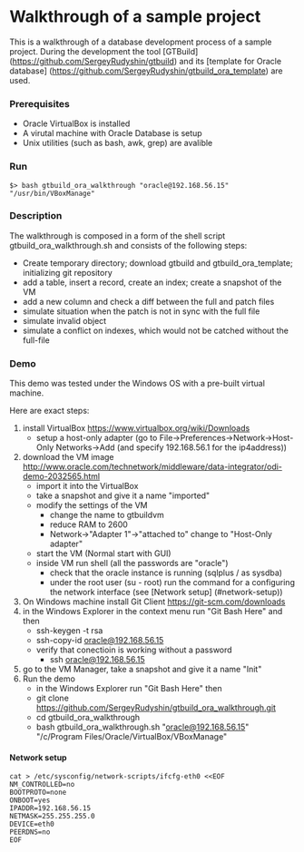 # Walkthrough of a sample project

This is a walkthrough of a database development process of a sample project.
During the development the tool [GTBuild] (https://github.com/SergeyRudyshin/gtbuild) and its [template for Oracle database] (https://github.com/SergeyRudyshin/gtbuild_ora_template) are used.

### Prerequisites 
* Oracle VirtualBox is installed
* A virutal machine with Oracle Database is setup
* Unix utilities (such as bash, awk, grep) are avalible

### Run

``` shell
$> bash gtbuild_ora_walkthrough "oracle@192.168.56.15" "/usr/bin/VBoxManage"
```

### Description

The walkthrough is composed in a form of the shell script gtbuild_ora_walkthrough.sh and consists of the following steps:

* Create temporary directory; download gtbuild and gtbuild_ora_template; initializing git repository
* add a table, insert a record, create an index; create a snapshot of the VM
* add a new column and check a diff between the full and patch files
* simulate situation when the patch is not in sync with the full file
* simulate invalid object
* simulate a conflict on indexes, which would not be catched without the full-file

### Demo

This demo was tested under the Windows OS with a pre-built virtual machine. 

Here are exact steps:

1. install VirtualBox https://www.virtualbox.org/wiki/Downloads
    * setup a host-only adapter (go to File->Preferences->Network->Host-Only Networks->Add (and specify 192.168.56.1 for the ip4address))
2. download the VM image http://www.oracle.com/technetwork/middleware/data-integrator/odi-demo-2032565.html
    * import it into the VirtualBox
    * take a snapshot and give it a name "imported"
    * modify the settings of the VM
        * change the name to gtbuildvm
        * reduce RAM to 2600
        * Network->"Adapter 1"->"attached to" change to "Host-Only adapter"
    * start the VM (Normal start with GUI)
    * inside VM run shell (all the passwords are "oracle")
        * check that the oracle instance is running (sqlplus / as sysdba)
        * under the root user (su - root) run the command for a configuring the network interface (see [Network setup] (#network-setup))
3. On Windows machine install Git Client https://git-scm.com/downloads
4. in the Windows Explorer in the context menu run "Git Bash Here" and then
    * ssh-keygen -t rsa
    * ssh-copy-id oracle@192.168.56.15
    * verify that conectioin is working without a password
        * ssh oracle@192.168.56.15
5. go to the VM Manager, take a snapshot and give it a name "Init"
6. Run the demo 
    * in the Windows Explorer run "Git Bash Here" then
    * git clone https://github.com/SergeyRudyshin/gtbuild_ora_walkthrough.git
    * cd gtbuild_ora_walkthrough
    * bash gtbuild_ora_walkthrough.sh "oracle@192.168.56.15" "/c/Program Files/Oracle/VirtualBox/VBoxManage"

#### Network setup

``` shell
cat > /etc/sysconfig/network-scripts/ifcfg-eth0 <<EOF
NM_CONTROLLED=no
BOOTPROTO=none
ONBOOT=yes
IPADDR=192.168.56.15
NETMASK=255.255.255.0
DEVICE=eth0
PEERDNS=no
EOF
```
